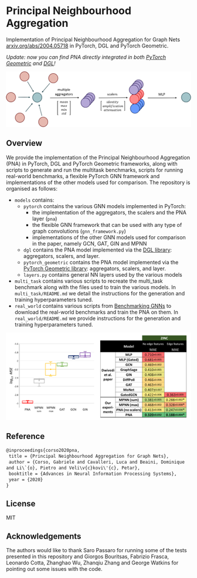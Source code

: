 # Principal Neighbourhood Aggregation

Implementation of Principal Neighbourhood Aggregation for Graph Nets [arxiv.org/abs/2004.05718](https://arxiv.org/abs/2004.05718) in PyTorch, DGL and PyTorch Geometric.

*Update: now you can find PNA directly integrated in both [PyTorch Geometric](https://pytorch-geometric.readthedocs.io/en/latest/modules/nn.html#torch_geometric.nn.conv.PNAConv) and [DGL](https://docs.dgl.ai/generated/dgl.nn.pytorch.conv.PNAConv.html)!*

![symbol](./multitask_benchmark/images/symbol.png)

## Overview

We provide the implementation of the Principal Neighbourhood Aggregation (PNA) in PyTorch, DGL and PyTorch Geometric frameworks, along with scripts to generate and run the multitask benchmarks, scripts for running real-world benchmarks, a flexible PyTorch GNN framework and implementations of the other models used for comparison. The repository is organised as follows:

- `models` contains:
  - `pytorch` contains the various GNN models implemented in PyTorch:
    - the implementation of the aggregators, the scalers and the PNA layer (`pna`)
    - the flexible GNN framework that can be used with any type of graph convolutions (`gnn_framework.py`)
    - implementations of the other GNN models used for comparison in the paper, namely GCN, GAT, GIN and MPNN
  - `dgl` contains the PNA model implemented via the [DGL library](https://www.dgl.ai/): aggregators, scalers, and layer.
  - `pytorch_geometric` contains the PNA model implemented via the [PyTorch Geometric library](https://pytorch-geometric.readthedocs.io/): aggregators, scalers, and layer.
  - `layers.py` contains general NN layers used by the various models
- `multi_task` contains various scripts to recreate the multi_task benchmark along with the files used to train the various models. In `multi_task/README.md` we detail the instructions for the generation and training hyperparameters tuned.
- `real_world` contains various scripts from [Benchmarking GNNs](https://github.com/graphdeeplearning/benchmarking-gnns) to download the real-world benchmarks and train the PNA on them. In `real_world/README.md` we provide instructions for the generation and training hyperparameters tuned.

![results](./multitask_benchmark/images/results.png)

## Reference
```
@inproceedings{corso2020pna,
 title = {Principal Neighbourhood Aggregation for Graph Nets},
 author = {Corso, Gabriele and Cavalleri, Luca and Beaini, Dominique and Li\`{o}, Pietro and Veli\v{c}kovi\'{c}, Petar},
 booktitle = {Advances in Neural Information Processing Systems},
 year = {2020}
}
```

## License
MIT


## Acknowledgements

The authors would like to thank Saro Passaro for running some of the tests presented in this repository and 
Giorgos Bouritsas, Fabrizio Frasca, Leonardo Cotta, Zhanghao Wu, Zhanqiu Zhang and George Watkins for pointing out some issues with the code.
